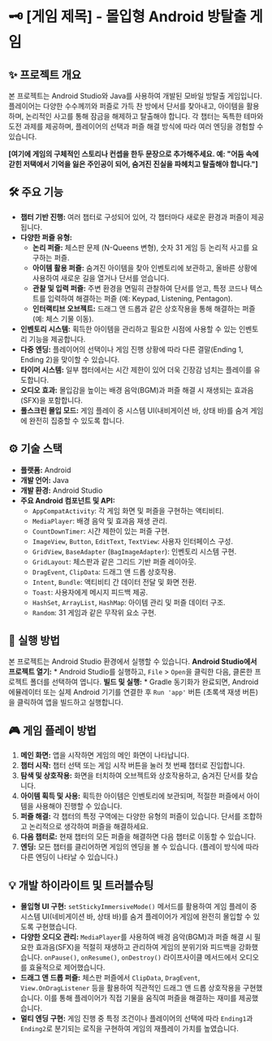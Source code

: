 # 🗝️ [게임 제목] - 몰입형 Android 방탈출 게임

## ✨ 프로젝트 개요

본 프로젝트는 Android Studio와 Java를 사용하여 개발된 모바일 방탈출 게임입니다. 플레이어는 다양한 수수께끼와 퍼즐로 가득 찬 방에서 단서를 찾아내고, 아이템을 활용하며, 논리적인 사고를 통해 잠금을 해제하고 탈출해야 합니다. 각 챕터는 독특한 테마와 도전 과제를 제공하며, 플레이어의 선택과 퍼즐 해결 방식에 따라 여러 엔딩을 경험할 수 있습니다.

**[여기에 게임의 구체적인 스토리나 컨셉을 한두 문장으로 추가해주세요. 예: "어둠 속에 갇힌 저택에서 기억을 잃은 주인공이 되어, 숨겨진 진실을 파헤치고 탈출해야 합니다."]**

## 🛠️ 주요 기능

* **챕터 기반 진행:** 여러 챕터로 구성되어 있어, 각 챕터마다 새로운 환경과 퍼즐이 제공됩니다.
* **다양한 퍼즐 유형:** 
    * **논리 퍼즐:** 체스판 문제 (N-Queens 변형), 숫자 31 게임 등 논리적 사고를 요구하는 퍼즐.
    * **아이템 활용 퍼즐:** 숨겨진 아이템을 찾아 인벤토리에 보관하고, 올바른 상황에 사용하여 새로운 길을 열거나 단서를 얻습니다.
    * **관찰 및 입력 퍼즐:** 주변 환경을 면밀히 관찰하여 단서를 얻고, 특정 코드나 텍스트를 입력하여 해결하는 퍼즐 (예: Keypad, Listening, Pentagon).
    * **인터랙티브 오브젝트:** 드래그 앤 드롭과 같은 상호작용을 통해 해결하는 퍼즐 (예: 체스 기물 이동).
* **인벤토리 시스템:** 획득한 아이템을 관리하고 필요한 시점에 사용할 수 있는 인벤토리 기능을 제공합니다.
* **다중 엔딩:** 플레이어의 선택이나 게임 진행 상황에 따라 다른 결말(Ending 1, Ending 2)을 맞이할 수 있습니다.
* **타이머 시스템:** 일부 챕터에서는 시간 제한이 있어 더욱 긴장감 넘치는 플레이를 유도합니다.
* **오디오 효과:** 몰입감을 높이는 배경 음악(BGM)과 퍼즐 해결 시 재생되는 효과음(SFX)을 포함합니다.
* **풀스크린 몰입 모드:** 게임 플레이 중 시스템 UI(내비게이션 바, 상태 바)를 숨겨 게임에 완전히 집중할 수 있도록 합니다.

## ⚙️ 기술 스택

* **플랫폼:** Android
* **개발 언어:** Java
* **개발 환경:** Android Studio
* **주요 Android 컴포넌트 및 API:**
    * `AppCompatActivity`: 각 게임 화면 및 퍼즐을 구현하는 액티비티.
    * `MediaPlayer`: 배경 음악 및 효과음 재생 관리.
    * `CountDownTimer`: 시간 제한이 있는 퍼즐 구현.
    * `ImageView`, `Button`, `EditText`, `TextView`: 사용자 인터페이스 구성.
    * `GridView`, `BaseAdapter` (`BagImageAdapter`): 인벤토리 시스템 구현.
    * `GridLayout`: 체스판과 같은 그리드 기반 퍼즐 레이아웃.
    * `DragEvent`, `ClipData`: 드래그 앤 드롭 상호작용.
    * `Intent`, `Bundle`: 액티비티 간 데이터 전달 및 화면 전환.
    * `Toast`: 사용자에게 메시지 피드백 제공.
    * `HashSet`, `ArrayList`, `HashMap`: 아이템 관리 및 퍼즐 데이터 구조.
    * `Random`: 31 게임과 같은 무작위 요소 구현.

## 🚀 실행 방법

본 프로젝트는 Android Studio 환경에서 실행할 수 있습니다.
  **Android Studio에서 프로젝트 열기:**
    * Android Studio를 실행하고, `File` > `Open`을 클릭한 다음, 클론한 프로젝트 폴더를 선택하여 엽니다.
   **빌드 및 실행:**
    * Gradle 동기화가 완료되면, Android 에뮬레이터 또는 실제 Android 기기를 연결한 후 `Run 'app'` 버튼 (초록색 재생 버튼)을 클릭하여 앱을 빌드하고 실행합니다.

## 🎮 게임 플레이 방법

1.  **메인 화면:** 앱을 시작하면 게임의 메인 화면이 나타납니다.
2.  **챕터 시작:** 챕터 선택 또는 게임 시작 버튼을 눌러 첫 번째 챕터로 진입합니다.
3.  **탐색 및 상호작용:** 화면을 터치하여 오브젝트와 상호작용하고, 숨겨진 단서를 찾습니다.
4.  **아이템 획득 및 사용:** 획득한 아이템은 인벤토리에 보관되며, 적절한 퍼즐에서 아이템을 사용해야 진행할 수 있습니다.
5.  **퍼즐 해결:** 각 챕터의 특정 구역에는 다양한 유형의 퍼즐이 있습니다. 단서를 조합하고 논리적으로 생각하여 퍼즐을 해결하세요.
6.  **다음 챕터로:** 현재 챕터의 모든 퍼즐을 해결하면 다음 챕터로 이동할 수 있습니다.
7.  **엔딩:** 모든 챕터를 클리어하면 게임의 엔딩을 볼 수 있습니다. (플레이 방식에 따라 다른 엔딩이 나타날 수 있습니다.)

## 💡 개발 하이라이트 및 트러블슈팅

* **몰입형 UI 구현:** `setStickyImmersiveMode()` 메서드를 활용하여 게임 플레이 중 시스템 UI(네비게이션 바, 상태 바)를 숨겨 플레이어가 게임에 완전히 몰입할 수 있도록 구현했습니다.
* **다양한 오디오 관리:** `MediaPlayer`를 사용하여 배경 음악(BGM)과 퍼즐 해결 시 필요한 효과음(SFX)을 적절히 재생하고 관리하여 게임의 분위기와 피드백을 강화했습니다. `onPause()`, `onResume()`, `onDestroy()` 라이프사이클 메서드에서 오디오를 효율적으로 제어했습니다.
* **드래그 앤 드롭 퍼즐:** 체스판 퍼즐에서 `ClipData`, `DragEvent`, `View.OnDragListener` 등을 활용하여 직관적인 드래그 앤 드롭 상호작용을 구현했습니다. 이를 통해 플레이어가 직접 기물을 움직여 퍼즐을 해결하는 재미를 제공했습니다.
* **멀티 엔딩 구현:** 게임 진행 중 특정 조건이나 플레이어의 선택에 따라 `Ending1`과 `Ending2`로 분기되는 로직을 구현하여 게임의 재플레이 가치를 높였습니다.